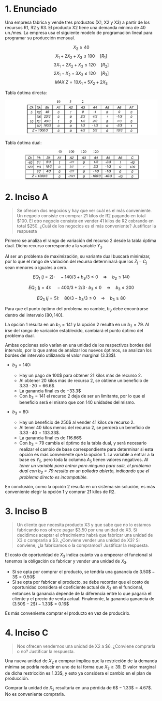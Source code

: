 # 1. Enunciado

Una empresa fabrica y vende tres productos (X1, X2 y X3) a partir de los
recursos R1, R2 y R3. El producto X2 tiene una demanda mínima de 40 un./mes. La
empresa usa el siguiente modelo de programación lineal para programar su
producción mensual.

$$X_2 \ge 40$$
$$X_1 + 2 X_2 + X_3 \le 100 \quad [R_1]$$
$$3 X_1 + 2 X_2 + X_3 \le 120 \quad [R_2]$$
$$2 X_1 + X_2 + 3 X_3 \le 120 \quad [R_3]$$
$$MAX \; Z= 10 X_1 + 5 X_2 + 2 X_3$$


Tabla óptima directa:

![](6.16-tabla-1.png)

Tabla óptima dual:

![](6.16-tabla-2.png)

# 2. Inciso A

> Se ofrecen dos negocios y hay que ver cuál es el más conveniente. Un negocio consiste en comprar 21 kilos de R2 pagando en total $100. El otro negocio consiste en vender 41 kilos de R2 cobrando en total $250. ¿Cuál de los negocios es el más conveniente? Justificar la respuesta


Primero se analiza el rango de variación del recurso 2 desde la tabla óptima dual. Dicho recurso corresponde a la variable $Y_3$.

Al ser un problema de maximización, su variante dual buscará minimizar, por lo que el rango de variación del recurso determinará que los $Z_j - C_j$ sean menores o iguales a cero.

$$EQ_1 \; (j = 2): \quad
-140/3 + b_3 / 3 \le 0 \quad \Rightarrow \quad b_3 \le 140$$

$$EQ_2 \; (j = 4): \quad
-400/3 + 2/3 \cdot b_3 \le 0 \quad \Rightarrow \quad b_3 \le 200$$

$$EQ_3 \; (j = 5): \quad
80/3 - b_3 / 3 \le 0 \quad \Rightarrow \quad b_3 \ge 80$$

Para que el punto óptimo del problema no cambie, $b_3$ debe encontrarse dentro del intervalo $[80, 140]$.

La opción 1 resulta en un $b_3 = 141$ y la opción 2 resulta en un $b_3 = 79$. Al irse del rango de variación establecido, cambiará el punto óptimo del problema dual.

Ambas opciones solo varían en una unidad de los respectivos bordes del intervalo, por lo que antes de analizar los nuevos óptimos, se analizan los bordes del intervalo utilizando el valor marginal ($3.33\$$).

- $b_3 = 140$:
  - Hay un pago de $100\$$ para obtener 21 kilos más de recurso 2.
  - Al obtener 20 kilos más de recurso 2, se obtiene un beneficio de $3.33 \cdot 20 = 66.6\$$.
  - La ganancia final es de $-33.3\$$
  - Con $b_3 = 141$ el recurso 2 deja de ser un limitante, por lo que el beneficio será el mismo que con $140$ unidades del mismo.
  
- $b_3 = 80$:
  - Hay un beneficio de $250\$$ al vender 41 kilos de recurso 2.
  - Al tener 40 kilos menos del recurso 2, se perderá un beneficio de $3.33 \cdot 40 = 133.33\$$.
  - La ganancia final es de $116.66\$$
  - Con $b_3 = 79$ cambia el óptimo de la tabla dual, y será necesario realizar el cambio de base correspondiente para determinar si esta opción es más conveniente que la opción 1. La variable a entrar a la base es $Y_5$, pero toda la columna $A_5$ tienen valores negativos. _Al tener un variable para entrar pero ninguna para salir, el problema dual con $b_3 = 79$ resulta en un poliedro abierto, indicando que el problema directo es incompatible._

En conclusión, como la opción 2 resulta en un sistema sin solución, es más conveniente elegir la opción 1 y comprar 21 kilos de R2.

# 3. Inciso B

> Un cliente que necesita producto X3 y que sabe que no lo estamos fabricando nos ofrece pagar $3,50 por una unidad de X3. Si decidimos aceptar el ofrecimiento habrá que fabricar una unidad de X3 o comprarla a $3. ¿Conviene vender una unidad de X3? Si conviene, ¿la fabricamos o la compramos? Justificar la respuesta.

El costo de oportunidad de $X_3$ indica cuánto va a empeorar el funcional si tenemos la obligación de fabricar y vender una unidad de $X_3$.

- Si se opta por comprar el producto, se tendría una ganancia de $3.50\$ - 3\$ = 0.50\$$
- Si se opta por fabricar el producto, se debe recordar que el costo de oportunidad considera el coeficiente actual de $X_3$ en el funcional, entonces la ganancia depende de la diferencia entre lo que pagaría el cliente y el precio de venta actual. Finalmente, la ganancia ganancia de $(3.50\$ - 2\$) - 1.33\$ = 0.16\$$

Es más conveniente comprar el producto en vez de producirlo.

# 4. Inciso C

> Nos ofrecen vendernos una unidad de X2 a $6. ¿Conviene comprarla o no?
Justificar la respuesta.

Una nueva unidad de $X_2$ a comprar implica que la restricción de la demanda mínima se podría reducir en uno de tal forma que $X_2 \ge 39$. El valor marginal de dicha restricción es $1.33\$$, y esto ya considera el cambio en el plan de producción.

Comprar la unidad de $X_2$ resultaría en una pérdida de $6\$ - 1.33\$ = 4.67\$$. No es conveniente comprarla.

